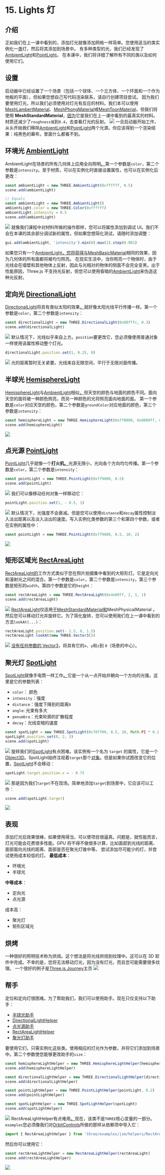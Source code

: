 # 15. Lights 灯
## 介绍
正如我们在上一课中看到的，添加灯光就像添加网格一样简单。您使用适当的类实例化一盏灯，然后将其添加到场景中。
有多种类型的光，我们已经发现了[AmbientLight](https://threejs.org/docs/#api/en/lights/AmbientLight)和[PointLight](https://threejs.org/docs/#api/en/lights/PointLight)。
在本课中，我们将详细了解所有不同的类以及如何使用它们。
## 设置
启动器中已经设置了一个场景（包括一个球体、一个立方体、一个环面和一个作为地板的平面），但如果您想自己写代码渲染联系，请自行创建项目尝试。
因为我们要使用灯光，所以我们必须使用对灯光有反应的材料。我们本可以使用[MeshLambertMaterial](https://threejs.org/docs/index.html#api/en/materials/MeshLambertMaterial)、[MeshPhongMaterial](https://threejs.org/docs/index.html#api/en/materials/MeshPhongMaterial)或[MeshToonMaterial](https://threejs.org/docs/index.html#api/en/materials/MeshToonMaterial)，但我们将使用 **MeshStandardMaterial**，[因为](https://threejs.org/docs/index.html#api/en/materials/MeshStandardMaterial)它是我们在上一课中看到的最真实的材料。材质还减少了`roughness值`到`0.4`，去查看灯光的反射。
![](https://cdn.nlark.com/yuque/0/2023/png/35159616/1684722463973-ff832f7b-74c9-4aa2-8231-72bf6f5fedb7.png#averageHue=%236b6b6b&clientId=u64a40afa-2b33-4&from=paste&id=uaccacf45&originHeight=1120&originWidth=1792&originalType=url&ratio=1&rotation=0&showTitle=false&status=done&style=none&taskId=u9524f7d5-52bd-403e-9964-4cf2a5114ba&title=)
一旦启动器开始工作，从头开始我们移除[AmbientLight](https://threejs.org/docs/index.html#api/en/lights/AmbientLight)和[PointLight](https://threejs.org/docs/index.html#api/en/lights/PointLight)两个光源。你应该得到一个渲染结果：纯黑色的幕布，里面什么都看不到。
## 环境光 [AmbientLight](https://threejs.org/docs/index.html#api/en/lights/AmbientLight)
AmbientLight在场景的所有几何体上应用全向照明[。](https://threejs.org/docs/index.html#api/en/lights/AmbientLight)第一个参数是`color`，第二个参数是`intensity`。至于材质，可以在实例化时直接设置属性，也可以在实例化后更改：

```javascript
const ambientLight = new THREE.AmbientLight(0xffffff, 0.5)
scene.add(ambientLight)

// Equals
const ambientLight = new THREE.AmbientLight()
ambientLight.color = new THREE.Color(0xffffff)
ambientLight.intensity = 0.5
scene.add(ambientLight)
```
![](https://cdn.nlark.com/yuque/0/2023/png/35159616/1684722463965-60e57404-ded9-4dca-b538-b6a5ddae6536.png#averageHue=%23404040&clientId=u64a40afa-2b33-4&from=paste&id=u356e8ef6&originHeight=1120&originWidth=1792&originalType=url&ratio=1&rotation=0&showTitle=false&status=done&style=none&taskId=u50264a18-85e5-4183-9ac7-bfc17c99ad5&title=)
就像我们课程中对材料所做的操作那样，您可以将属性添加到调试 UI。我们不会在本课的其余部分调试新的属性，但如果您想简化测试，请随时添加调整：

```javascript
gui.add(ambientLight, 'intensity').min(0).max(1).step(0.001)
```
如果您只有一个[AmbientLight，您将获得与](https://threejs.org/docs/index.html#api/en/lights/AmbientLight)[MeshBasicMaterial](https://threejs.org/docs/index.html#api/en/materials/MeshBasicMaterial)相同的效果，因为几何体的所有面都将被均匀照亮。
在现实生活中，当你照亮一个物体时，由于光线会在墙壁和其他物体上反射，因此与光相对的物体的侧面不会完全变黑。出于性能原因，Three.js 不支持光反射，但您可以使用昏暗的[AmbientLight](https://threejs.org/docs/index.html#api/en/lights/AmbientLight)来伪造这种光反射。
## 定向光 [DirectionalLight](https://threejs.org/docs/?q=DirectionalLight#api/zh/lights/DirectionalLight)
[DirectionalLight](https://threejs.org/docs/?q=DirectionalLight#api/zh/lights/DirectionalLight)将具有类似太阳的效果[，](https://threejs.org/docs/index.html#api/en/lights/DirectionalLight)就好像太阳光线平行传播一样。第一个参数是`color`，第二个参数是`intensity`：

```javascript
const directionalLight = new THREE.DirectionalLight(0x00fffc, 0.3)
scene.add(directionalLight)
```
![](https://cdn.nlark.com/yuque/0/2023/png/35159616/1684722463862-a27e326f-c714-43fc-b7dd-56e9d64cd5d4.png#averageHue=%23858685&clientId=u64a40afa-2b33-4&from=paste&id=u82f6cf4a&originHeight=1120&originWidth=1792&originalType=url&ratio=1&rotation=0&showTitle=false&status=done&style=none&taskId=uba8cc670-af78-4b0c-a577-1765888e0ab&title=)
默认情况下，光线似乎来自上方。`position`要更改它，您必须像使用普通对象一样使用该属性移动整个灯光。

```javascript
directionalLight.position.set(1, 0.25, 0)
```
![](https://cdn.nlark.com/yuque/0/2023/png/35159616/1684722463910-11fc7e7c-10f8-4bce-9130-757d7d97abd9.png#averageHue=%23424b4b&clientId=u64a40afa-2b33-4&from=paste&id=uf2a51a1b&originHeight=1120&originWidth=1792&originalType=url&ratio=1&rotation=0&showTitle=false&status=done&style=none&taskId=ucefc91a7-cc99-4532-9381-53b5bebdc41&title=)
光的距离暂时无关紧要。光线来自无限空间，平行于无限对面传播。
## 半球光 [HemisphereLight](https://threejs.org/docs/?q=HemisphereLight#api/zh/lights/HemisphereLight)
[HemisphereLight](https://threejs.org/docs/?q=HemisphereLight#api/zh/lights/HemisphereLight)与[AmbientLight](https://threejs.org/docs/index.html#api/en/lights/HemisphereLight)相似[，](https://threejs.org/docs/index.html#api/en/lights/AmbientLight)但天空的颜色与地面的颜色不同。面向天空的面将被一种颜色照亮，而另一种颜色的光将照亮面向地面的面。
第一个参数是`color`对应天空的颜色，第二个参数是`groundColor`对应地面的颜色，第三个参数是`intensity`：

```javascript
const hemisphereLight = new THREE.HemisphereLight(0xff0000, 0x0000ff, 0.3)
scene.add(hemisphereLight)
```
![](https://cdn.nlark.com/yuque/0/2023/png/35159616/1684722463949-0b6a4c9d-7915-4f4c-8776-07417ed951cd.png#averageHue=%235b4141&clientId=u64a40afa-2b33-4&from=paste&id=u257748cd&originHeight=1120&originWidth=1792&originalType=url&ratio=1&rotation=0&showTitle=false&status=done&style=none&taskId=u8309d240-cc5c-44be-ab26-8dcf5811803&title=)
## 点光源 [PointLight](https://threejs.org/docs/?q=PointLight#api/zh/lights/PointLight)
[PointLight](https://threejs.org/docs/?q=PointLight#api/zh/lights/PointLight)几乎就像一个**打火机**[。](https://threejs.org/docs/index.html#api/en/lights/PointLight)光源无限小，光向各个方向均匀传播。第一个参数是`color`，第二个参数是`intensity`：

```javascript
const pointLight = new THREE.PointLight(0xff9000, 0.5)
scene.add(pointLight)
```
![](https://cdn.nlark.com/yuque/0/2023/png/35159616/1684722466356-c8a4572a-4034-42e3-a1af-28b50a24f1d7.png#averageHue=%23725144&clientId=u64a40afa-2b33-4&from=paste&id=u55c69150&originHeight=1120&originWidth=1792&originalType=url&ratio=1&rotation=0&showTitle=false&status=done&style=none&taskId=u232002c6-10a2-4249-92b7-2e964e59c80&title=)
我们可以像移动任何对象一样移动它：

```javascript
pointLight.position.set(1, - 0.5, 1)
```
![](https://cdn.nlark.com/yuque/0/2023/png/35159616/1684722467647-cbf080a8-cf75-4356-a468-4c1b7093a3c2.png#averageHue=%23684a45&clientId=u64a40afa-2b33-4&from=paste&id=u2b24f75c&originHeight=1120&originWidth=1792&originalType=url&ratio=1&rotation=0&showTitle=false&status=done&style=none&taskId=ue53fecab-7bc9-4129-97e0-30774311897&title=)
默认情况下，光强度不会衰减。但是您可以使用`distance`和`decay`属性控制淡入淡出距离以及淡入淡出的速度。写入实例化类参数的第三个和第四个参数，或者在实例的属性中：

```javascript
const pointLight = new THREE.PointLight(0xff9000, 0.5, 10, 2)
```
![](https://cdn.nlark.com/yuque/0/2023/png/35159616/1684722467555-f79ebb95-eb1b-485f-ab27-3cfbba263ca4.png#averageHue=%23674945&clientId=u64a40afa-2b33-4&from=paste&id=u0fee8a6d&originHeight=1120&originWidth=1792&originalType=url&ratio=1&rotation=0&showTitle=false&status=done&style=none&taskId=uc3544d38-67a9-4af2-967d-ca5e7783fcd&title=)
## 矩形区域光 [RectAreaLight](https://threejs.org/docs/index.html#api/en/lights/RectAreaLight)
[RectAreaLight](https://threejs.org/docs/index.html#api/en/lights/RectAreaLight)[的](https://threejs.org/docs/index.html#api/en/lights/RectAreaLight)工作方式类似于您在照片拍摄集中看到的大矩形灯。它是定向光和漫射光之间的混合。第一个参数是`color`，第二个参数是`intensity`，第三个参数是矩形的`width`，第四个参数是它的`height`：

```javascript
const rectAreaLight = new THREE.RectAreaLight(0x4e00ff, 2, 1, 1)
scene.add(rectAreaLight)
```
![](https://cdn.nlark.com/yuque/0/2023/png/35159616/1684722468083-1a0ebe33-ad05-4a5f-a967-38acc8ff5e2a.png#averageHue=%23e4a294&clientId=u64a40afa-2b33-4&from=paste&id=u8faa1e89&originHeight=1120&originWidth=1792&originalType=url&ratio=1&rotation=0&showTitle=false&status=done&style=none&taskId=uf0b82e81-98ad-4a4d-a74f-f07e745b04a&title=)
[RectAreaLight](https://threejs.org/docs/index.html#api/en/lights/RectAreaLight)仅适用[于](https://threejs.org/docs/#api/en/materials/MeshPhysicalMaterial)[MeshStandardMaterial](https://threejs.org/docs/#api/en/materials/MeshStandardMaterial)[和](https://threejs.org/docs/index.html#api/en/lights/RectAreaLight)MeshPhysicalMaterial 。
然后您可以移动灯光并旋转它。为了简化旋转，您可以使用我们在上一课中看到的方法`lookAt(...)`：

```javascript
rectAreaLight.position.set(- 1.5, 0, 1.5)
rectAreaLight.lookAt(new THREE.Vector3())
```
![](https://cdn.nlark.com/yuque/0/2023/png/35159616/1684722469293-8aac0fb0-a925-49d9-8f56-f83f23d69a2a.png#averageHue=%23edf0eb&clientId=u64a40afa-2b33-4&from=paste&id=u74ca0be8&originHeight=1120&originWidth=1792&originalType=url&ratio=1&rotation=0&showTitle=false&status=done&style=none&taskId=ubf1c9c86-824d-483e-88fd-a0b6f8c8bfb&title=)
[没有任何参数的 Vector3](https://threejs.org/docs/index.html#api/en/math/Vector3)，将具有它的`x`、`y`和`z`到 `0`（场景的中心）。
## 聚光灯 [SpotLight](https://threejs.org/docs/?q=SpotLight#api/zh/lights/SpotLight)
[SpotLight](https://threejs.org/docs/?q=SpotLight#api/zh/lights/SpotLight)就像手电筒一样工作[。](https://threejs.org/docs/index.html#api/en/lights/SpotLight)它是一个从一点开始并朝向一个方向的光锥。这里是它的参数列表：

- `color`： 颜色
- `intensity`：强度
- `distance`：强度下降到的距离`0`
- `angle`: 光束有多大
- `penumbra`：光束轮廓的扩散程度
- `decay`：光线变暗的速度

```javascript
const spotLight = new THREE.SpotLight(0x78ff00, 0.5, 10, Math.PI * 0.1, 0.25, 1)
spotLight.position.set(0, 2, 3)
scene.add(spotLight)
```

![](https://cdn.nlark.com/yuque/0/2023/png/35159616/1684722471277-1fe9ea80-c99f-4610-a6fa-99ee89d32f22.png#averageHue=%23f1d7a1&clientId=u64a40afa-2b33-4&from=paste&id=uab376cbc&originHeight=1120&originWidth=1792&originalType=url&ratio=1&rotation=0&showTitle=false&status=done&style=none&taskId=u8fb00b56-70ca-45ee-ac5b-f3801858b27&title=)
旋转我们的[SpotLight](https://threejs.org/docs/index.html#api/en/lights/SpotLight)有点困难。该实例有一个名为 `target` 的属性，它是一个[Object3D](https://threejs.org/docs/index.html#api/en/core/Object3D)。SpotLight始终注视着`target`那个[对象](https://threejs.org/docs/index.html#api/en/lights/SpotLight)。但是如果你试图改变它的位置，[SpotLight](https://threejs.org/docs/index.html#api/en/lights/SpotLight)不会移动：

```javascript
spotLight.target.position.x = - 0.75
```

![](https://cdn.nlark.com/yuque/0/2023/png/35159616/1684722471313-67f1257b-756b-4a4c-8de6-e4d02907e8ae.png#averageHue=%23f0cf9f&clientId=u64a40afa-2b33-4&from=paste&id=udb5113ec&originHeight=1120&originWidth=1792&originalType=url&ratio=1&rotation=0&showTitle=false&status=done&style=none&taskId=u93ade7cd-1971-4b65-b54f-d212960bcbd&title=)
那是因为我们`target`不在现场。简单地添加`target`到场景中，它应该可以工作：

```javascript
scene.add(spotLight.target)
```

![](https://cdn.nlark.com/yuque/0/2023/png/35159616/1684722471950-2b482047-eae2-479c-9624-58e6fc28a0ae.png#averageHue=%23f2d7b4&clientId=u64a40afa-2b33-4&from=paste&id=u4c65636a&originHeight=1120&originWidth=1792&originalType=url&ratio=1&rotation=0&showTitle=false&status=done&style=none&taskId=u9861bde2-242b-4ed2-a251-e6dcca2fa4c&title=)
## 表现 
添加灯光后效果很棒，如果使用得当，可以使项目很逼真。问题是，就性能而言，灯光可能会花费很多性能。GPU 将不得不做很多计算，比如面部到光线的距离、面部面向光线的距离、面部是否在聚光灯锥中等。
尝试添加尽可能少的灯，并尝试使用成本较低的灯。
**最低成本**：

- 环境光
- 半球光

**中等成本**：

- 定向光
- 点光源

成本高：

- 聚光灯
- 矩形区域光
## 烘烤
一种很好的照明技术称为烘焙。这个想法是将光线烘焙到纹理中。这可以在 3D 软件中完成。不幸的是，您将无法移动灯光，因为没有灯光，而且您可能需要很多纹理。
一个很好的例子是[Three.js Journey](https://threejs-journey.xyz/)主页
![](https://cdn.nlark.com/yuque/0/2023/jpeg/35159616/1684722474004-7a4ce9d3-944b-4142-adf8-8384994c11d5.jpeg#averageHue=%23729185&clientId=u64a40afa-2b33-4&from=paste&id=u4ccf7350&originHeight=4096&originWidth=4096&originalType=url&ratio=1&rotation=0&showTitle=false&status=done&style=none&taskId=u02af41c6-25f9-421d-8f16-f7509ab5891&title=)
## 帮手
定位和定向灯很困难。为了帮助我们，我们可以使用助手。现在只仅支持以下助手：

- [半球光助手](https://threejs.org/docs/index.html#api/en/helpers/HemisphereLightHelper)
- [DirectionalLightHelper](https://threejs.org/docs/index.html#api/en/helpers/DirectionalLightHelper)
- [点光源助手](https://threejs.org/docs/index.html#api/en/helpers/PointLightHelper)
- [RectAreaLightHelper](https://threejs.org/docs/index.html#examples/en/helpers/RectAreaLightHelper)
- [聚光灯助手](https://threejs.org/docs/index.html#api/en/helpers/SpotLightHelper)

要使用它们，只需实例化这些类。使用相应的灯光作为参数，并将它们添加到场景中。第二个参数使您能够更改助手的`size`：

```javascript
const hemisphereLightHelper = new THREE.HemisphereLightHelper(hemisphereLight, 0.2)
scene.add(hemisphereLightHelper)

const directionalLightHelper = new THREE.DirectionalLightHelper(directionalLight, 0.2)
scene.add(directionalLightHelper)

const pointLightHelper = new THREE.PointLightHelper(pointLight, 0.2)
scene.add(pointLightHelper)

const spotLightHelper = new THREE.SpotLightHelper(spotLight)
scene.add(spotLightHelper)
```
![](https://cdn.nlark.com/yuque/0/2023/png/35159616/1684722475367-230710a3-37e3-46e9-9fc1-1a549ad9a598.png#averageHue=%23e2cca4&clientId=u64a40afa-2b33-4&from=paste&id=udd498c22&originHeight=1120&originWidth=1792&originalType=url&ratio=1&rotation=0&showTitle=false&status=done&style=none&taskId=u3a01b9dd-5493-44c2-9ff2-e6282b52fa6&title=)
RectAreaLightHelper有点难用[。](https://threejs.org/docs/index.html#examples/en/helpers/RectAreaLightHelper)现在，该类不是`THREE`核心变量的一部分。`examples`您必须像我们对[OrbitControls](https://threejs.org/docs/#examples/en/controls/OrbitControls)所做的那样从依赖项中导入它：

```javascript
import { RectAreaLightHelper } from 'three/examples/jsm/helpers/RectAreaLightHelper.js'
```

然后你可以使用它：

```javascript
const rectAreaLightHelper = new RectAreaLightHelper(rectAreaLight)
scene.add(rectAreaLightHelper)
```
![](https://cdn.nlark.com/yuque/0/2023/png/35159616/1684722476075-3c70e983-e6b6-4495-80c4-73fb322a1676.png#averageHue=%23d2d2a7&clientId=u64a40afa-2b33-4&from=paste&id=uc6cdce15&originHeight=1120&originWidth=1792&originalType=url&ratio=1&rotation=0&showTitle=false&status=done&style=none&taskId=uadb20d7b-1cfc-4aa6-9d4d-8ebb0a1e7ff&title=)

